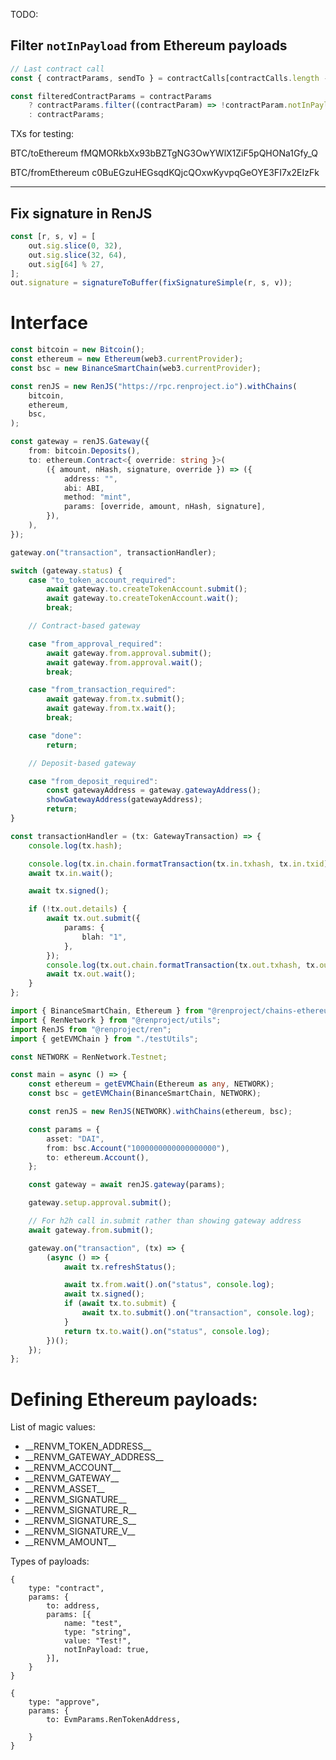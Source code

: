 TODO:

## Filter `notInPayload` from Ethereum payloads

```ts
// Last contract call
const { contractParams, sendTo } = contractCalls[contractCalls.length - 1];

const filteredContractParams = contractParams
    ? contractParams.filter((contractParam) => !contractParam.notInPayload)
    : contractParams;
```

TXs for testing:

BTC/toEthereum
fMQMORkbXx93bBZTgNG3OwYWlX1ZiF5pQHONa1Gfy_Q

BTC/fromEthereum
c0BuEGzuHEGsqdKQjcQOxwKyvpqGeOYE3FI7x2EIzFk

---

## Fix signature in RenJS

```ts
const [r, s, v] = [
    out.sig.slice(0, 32),
    out.sig.slice(32, 64),
    out.sig[64] % 27,
];
out.signature = signatureToBuffer(fixSignatureSimple(r, s, v));
```

# Interface

```ts
const bitcoin = new Bitcoin();
const ethereum = new Ethereum(web3.currentProvider);
const bsc = new BinanceSmartChain(web3.currentProvider);

const renJS = new RenJS("https://rpc.renproject.io").withChains(
    bitcoin,
    ethereum,
    bsc,
);

const gateway = renJS.Gateway({
    from: bitcoin.Deposits(),
    to: ethereum.Contract<{ override: string }>(
        ({ amount, nHash, signature, override }) => ({
            address: "",
            abi: ABI,
            method: "mint",
            params: [override, amount, nHash, signature],
        }),
    ),
});

gateway.on("transaction", transactionHandler);

switch (gateway.status) {
    case "to_token_account_required":
        await gateway.to.createTokenAccount.submit();
        await gateway.to.createTokenAccount.wait();
        break;

    // Contract-based gateway

    case "from_approval_required":
        await gateway.from.approval.submit();
        await gateway.from.approval.wait();
        break;

    case "from_transaction_required":
        await gateway.from.tx.submit();
        await gateway.from.tx.wait();
        break;

    case "done":
        return;

    // Deposit-based gateway

    case "from_deposit_required":
        const gatewayAddress = gateway.gatewayAddress();
        showGatewayAddress(gatewayAddress);
        return;
}

const transactionHandler = (tx: GatewayTransaction) => {
    console.log(tx.hash);

    console.log(tx.in.chain.formatTransaction(tx.in.txhash, tx.in.txid));
    await tx.in.wait();

    await tx.signed();

    if (!tx.out.details) {
        await tx.out.submit({
            params: {
                blah: "1",
            },
        });
        console.log(tx.out.chain.formatTransaction(tx.out.txhash, tx.out.txid));
        await tx.out.wait();
    }
};
```

```ts
import { BinanceSmartChain, Ethereum } from "@renproject/chains-ethereum";
import { RenNetwork } from "@renproject/utils";
import RenJS from "@renproject/ren";
import { getEVMChain } from "./testUtils";

const NETWORK = RenNetwork.Testnet;

const main = async () => {
    const ethereum = getEVMChain(Ethereum as any, NETWORK);
    const bsc = getEVMChain(BinanceSmartChain, NETWORK);

    const renJS = new RenJS(NETWORK).withChains(ethereum, bsc);

    const params = {
        asset: "DAI",
        from: bsc.Account("1000000000000000000"),
        to: ethereum.Account(),
    };

    const gateway = await renJS.gateway(params);

    gateway.setup.approval.submit();

    // For h2h call in.submit rather than showing gateway address
    await gateway.from.submit();

    gateway.on("transaction", (tx) => {
        (async () => {
            await tx.refreshStatus();

            await tx.from.wait().on("status", console.log);
            await tx.signed();
            if (await tx.to.submit) {
                await tx.to.submit().on("transaction", console.log);
            }
            return tx.to.wait().on("status", console.log);
        })();
    });
};
```

# Defining Ethereum payloads:

List of magic values:

-   \_\_RENVM_TOKEN_ADDRESS\_\_
-   \_\_RENVM_GATEWAY_ADDRESS\_\_
-   \_\_RENVM_ACCOUNT\_\_
-   \_\_RENVM_GATEWAY\_\_
-   \_\_RENVM_ASSET\_\_
-   \_\_RENVM_SIGNATURE\_\_
-   \_\_RENVM_SIGNATURE_R\_\_
-   \_\_RENVM_SIGNATURE_S\_\_
-   \_\_RENVM_SIGNATURE_V\_\_
-   \_\_RENVM_AMOUNT\_\_

Types of payloads:

```
{
    type: "contract",
    params: {
        to: address,
        params: [{
            name: "test",
            type: "string",
            value: "Test!",
            notInPayload: true,
        }],
    }
}

{
    type: "approve",
    params: {
        to: EvmParams.RenTokenAddress,

    }
}
```
